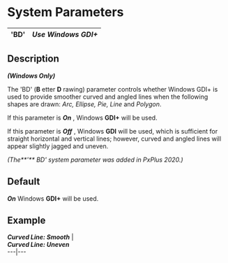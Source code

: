 # System Parameters

**'BD'** |  **_Use Windows GDI+_**  
---|---  
  
## Description

**_(Windows Only)_**

The 'BD' (**B** etter **D** rawing) parameter controls whether Windows GDI+ is used to provide smoother curved and angled lines when the following shapes are drawn: _Arc, Ellipse, Pie, Line_ and _Polygon_.

If this parameter is **_On_** , Windows **GDI+** will be used.

If this parameter is **_Off_** , Windows **GDI** will be used, which is sufficient for straight horizontal and vertical lines; however, curved and angled lines will appear slightly jagged and uneven.

_(The**'** BD' system parameter was added in PxPlus 2020.)_

## Default

**_On_** Windows **GDI+** will be used.

## Example

  
**_Curved Line: Smooth_** |    
**_Curved Line: Uneven_**  
---|---
